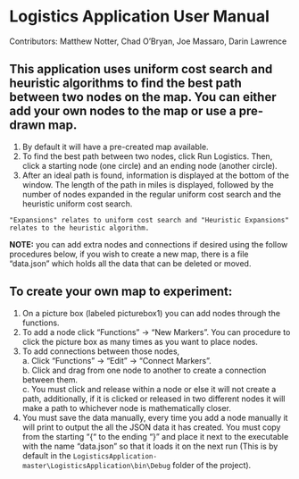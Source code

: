 # Logistics Application User Manual 
Contributors: Matthew Notter, Chad O’Bryan, Joe Massaro, Darin Lawrence

## This application uses uniform cost search and heuristic algorithms to find the best path between two nodes on the map. You can either add your own nodes to the map or use a pre-drawn map. 
1.	By default it will have a pre-created map available.
2.	To find the best path between two nodes, click Run Logistics. Then, click a starting node (one circle) and an ending node (another circle).  
3.	After an ideal path is found, information is displayed at the bottom of the window.  The length of the path in miles is displayed, followed by the number of nodes expanded in the regular uniform cost search and the heuristic uniform cost search.  

`"Expansions" relates to uniform cost search and "Heuristic Expansions" relates to the heuristic algorithm.`

**NOTE:** you can add extra nodes and connections if desired using the follow procedures below, if you wish to create a new map, there is a file “data.json” which holds all the data that can be deleted or moved.  

## To create your own map to experiment:
1.	On a picture box (labeled picturebox1) you can add nodes through the functions.  
2.	To add a node click “Functions” -> “New Markers”. You can procedure to click the picture box as many times as you want to place nodes.  
3.	To add connections between those nodes,   
  a.	Click “Functions” -> “Edit” -> “Connect Markers”.  
  b.	Click and drag from one node to another to create a connection between them.  
  c.	You must click and release within a node or else it will not create a path, additionally, if it is clicked or released in two different nodes it will make a path to whichever node is mathematically closer.
4.	You must save the data manually, every time you add a node manually it will print to output the all the JSON data it has created.  You must copy from the starting “{“ to the ending “}” and place it next to the executable with the name “data.json” so that it loads it on the next run (This is by default in the `LogisticsApplication-master\LogisticsApplication\bin\Debug` folder of the project).



